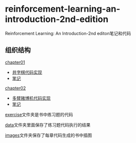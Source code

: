 # reinforcement-learning-an-introduction-2nd-edition
Reinforcement Learning: An Introduction-2nd editon笔记和代码

## 组织结构
[chapter01](./chapter01)
* [井字棋代码实现](./chapter01/tic_tac_toe.py)
* [笔记](./chapter01/README.md)

[chapter02](./chapter02)
* [多臂赌博机代码实现](./chapter02/ten_armed_testbed.py)
* [笔记](./chapter02/README.md)

[exercise](./exercise)文件夹是书中练习题的代码

[data](./data)文件夹里面保存了练习题代码执行的结果

[images](./images)文件夹保存了每章代码生成的书中插图
